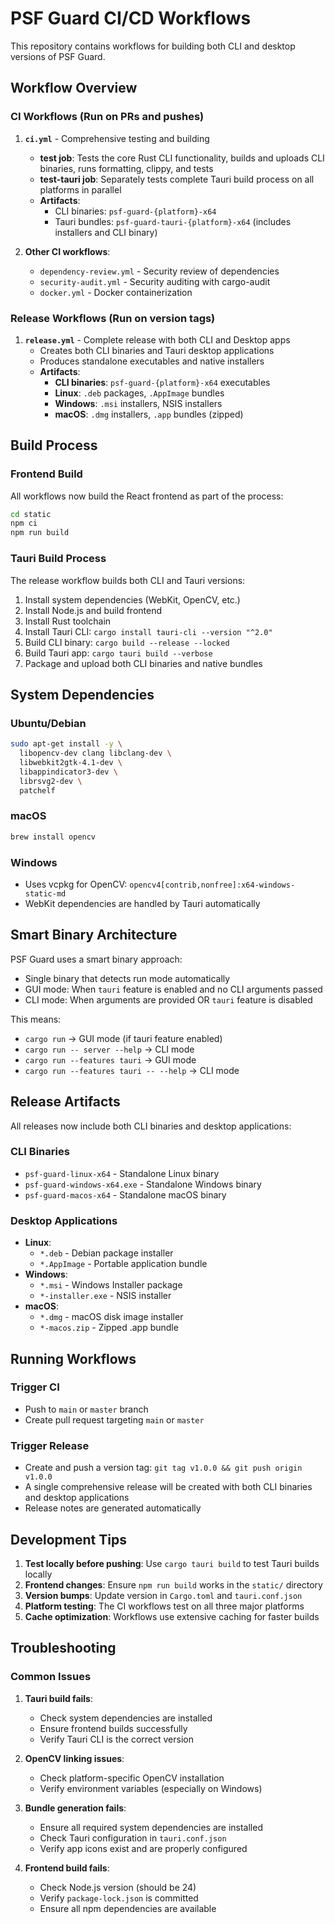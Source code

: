 # PSF Guard CI/CD Workflows

This repository contains workflows for building both CLI and desktop versions of PSF Guard.

## Workflow Overview

### CI Workflows (Run on PRs and pushes)

1. **`ci.yml`** - Comprehensive testing and building
   - **test job**: Tests the core Rust CLI functionality, builds and uploads CLI binaries, runs formatting, clippy, and tests
   - **test-tauri job**: Separately tests complete Tauri build process on all platforms in parallel
   - **Artifacts**: 
     - CLI binaries: `psf-guard-{platform}-x64`
     - Tauri bundles: `psf-guard-tauri-{platform}-x64` (includes installers and CLI binary)

2. **Other CI workflows**:
   - `dependency-review.yml` - Security review of dependencies
   - `security-audit.yml` - Security auditing with cargo-audit
   - `docker.yml` - Docker containerization

### Release Workflows (Run on version tags)

1. **`release.yml`** - Complete release with both CLI and Desktop apps
   - Creates both CLI binaries and Tauri desktop applications
   - Produces standalone executables and native installers
   - **Artifacts**: 
     - **CLI binaries**: `psf-guard-{platform}-x64` executables
     - **Linux**: `.deb` packages, `.AppImage` bundles
     - **Windows**: `.msi` installers, NSIS installers
     - **macOS**: `.dmg` installers, `.app` bundles (zipped)

## Build Process

### Frontend Build
All workflows now build the React frontend as part of the process:
```bash
cd static
npm ci
npm run build
```

### Tauri Build Process
The release workflow builds both CLI and Tauri versions:
1. Install system dependencies (WebKit, OpenCV, etc.)
2. Install Node.js and build frontend
3. Install Rust toolchain
4. Install Tauri CLI: `cargo install tauri-cli --version "^2.0"`
5. Build CLI binary: `cargo build --release --locked`
6. Build Tauri app: `cargo tauri build --verbose`
7. Package and upload both CLI binaries and native bundles

## System Dependencies

### Ubuntu/Debian
```bash
sudo apt-get install -y \
  libopencv-dev clang libclang-dev \
  libwebkit2gtk-4.1-dev \
  libappindicator3-dev \
  librsvg2-dev \
  patchelf
```

### macOS
```bash
brew install opencv
```

### Windows
- Uses vcpkg for OpenCV: `opencv4[contrib,nonfree]:x64-windows-static-md`
- WebKit dependencies are handled by Tauri automatically

## Smart Binary Architecture

PSF Guard uses a smart binary approach:
- Single binary that detects run mode automatically
- GUI mode: When `tauri` feature is enabled and no CLI arguments passed
- CLI mode: When arguments are provided OR `tauri` feature is disabled

This means:
- `cargo run` → GUI mode (if tauri feature enabled)
- `cargo run -- server --help` → CLI mode
- `cargo run --features tauri` → GUI mode
- `cargo run --features tauri -- --help` → CLI mode

## Release Artifacts

All releases now include both CLI binaries and desktop applications:

### CLI Binaries
- `psf-guard-linux-x64` - Standalone Linux binary
- `psf-guard-windows-x64.exe` - Standalone Windows binary
- `psf-guard-macos-x64` - Standalone macOS binary

### Desktop Applications
- **Linux**: 
  - `*.deb` - Debian package installer
  - `*.AppImage` - Portable application bundle
- **Windows**:
  - `*.msi` - Windows Installer package
  - `*-installer.exe` - NSIS installer
- **macOS**:
  - `*.dmg` - macOS disk image installer
  - `*-macos.zip` - Zipped .app bundle

## Running Workflows

### Trigger CI
- Push to `main` or `master` branch
- Create pull request targeting `main` or `master`

### Trigger Release
- Create and push a version tag: `git tag v1.0.0 && git push origin v1.0.0`
- A single comprehensive release will be created with both CLI binaries and desktop applications
- Release notes are generated automatically

## Development Tips

1. **Test locally before pushing**: Use `cargo tauri build` to test Tauri builds locally
2. **Frontend changes**: Ensure `npm run build` works in the `static/` directory
3. **Version bumps**: Update version in `Cargo.toml` and `tauri.conf.json`
4. **Platform testing**: The CI workflows test on all three major platforms
5. **Cache optimization**: Workflows use extensive caching for faster builds

## Troubleshooting

### Common Issues

1. **Tauri build fails**: 
   - Check system dependencies are installed
   - Ensure frontend builds successfully
   - Verify Tauri CLI is the correct version

2. **OpenCV linking issues**:
   - Check platform-specific OpenCV installation
   - Verify environment variables (especially on Windows)

3. **Bundle generation fails**:
   - Ensure all required system dependencies are installed
   - Check Tauri configuration in `tauri.conf.json`
   - Verify app icons exist and are properly configured

4. **Frontend build fails**:
   - Check Node.js version (should be 24)
   - Verify `package-lock.json` is committed
   - Ensure all npm dependencies are available